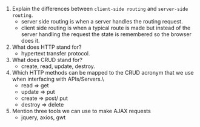1.  Explain the differences between `client-side routing` and `server-side routing`.
    - server side routing is when a server handles the routing request.
    - client side routing is when a typical route is made but instead of the server handling the request the state is remembered so the browser does it. 
2.  What does HTTP stand for?
    - hypertext transfer protocol.
3.  What does CRUD stand for?
    - create, read, update, destroy.
4.  Which HTTP methods can be mapped to the CRUD acronym that we use when interfacing with APIs/Servers.\
    - read => get
    - update => put
    - create => post/ put
    - destroy => delete
5.  Mention three tools we can use to make AJAX requests
    - jquery, axios, gwt